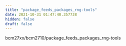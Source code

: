 ```yaml
---
title: "package_feeds_packages_rng-tools"
date: 2021-10-31 01:47:40.357738
hidden: false
draft: false
---
```


bcm27xx/bcm2710/package_feeds_packages_rng-tools

